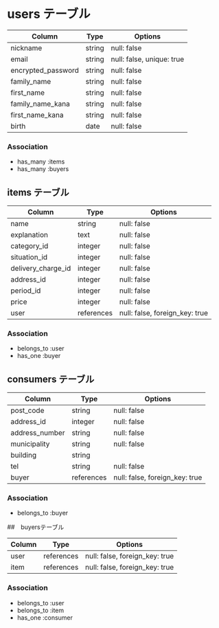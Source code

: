 # users テーブル

| Column                | Type       | Options                        |
| --------------------- | ---------- | ------------------------------ |
| nickname              | string     | null: false                    |
| email                 | string     | null: false, unique: true      |
| encrypted_password    | string     | null: false                    |
| family_name           | string     | null: false                    |
| first_name            | string     | null: false                    |
| family_name_kana      | string     | null: false                    |
| first_name_kana       | string     | null: false                    |
| birth                 | date       | null: false                    |


### Association

- has_many :items
- has_many :buyers



## items テーブル

| Column             | Type       | Options                        |
| ------------------ | ---------- | ------------------------------ |
| name               | string     | null: false                    |
| explanation        | text       | null: false                    |
| category_id        | integer    | null: false                    |
| situation_id       | integer    | null: false                    |
| delivery_charge_id | integer    | null: false                    |
| address_id         | integer    | null: false                    |
| period_id          | integer    | null: false                    |
| price              | integer    | null: false                    |
| user               | references | null: false, foreign_key: true |



### Association

- belongs_to :user
- has_one :buyer



## consumers テーブル

| Column          | Type       | Options                        |
| --------------- | ---------- | ------------------------------ |
| post_code       | string     | null: false                    |
| address_id      | integer    | null: false                    |
| address_number  | string     | null: false                    |
| municipality    | string     | null: false                    |
| building        | string     |                                |
| tel             | string     | null: false                    |
| buyer           | references | null: false, foreign_key: true |



### Association

- belongs_to :buyer

##　buyersテーブル

| Column    | Type       | Options                        |
| --------- | ---------- | ------------------------------ |
| user      | references | null: false, foreign_key: true |
| item      | references | null: false, foreign_key: true |


### Association

- belongs_to :user
- belongs_to :item
- has_one :consumer